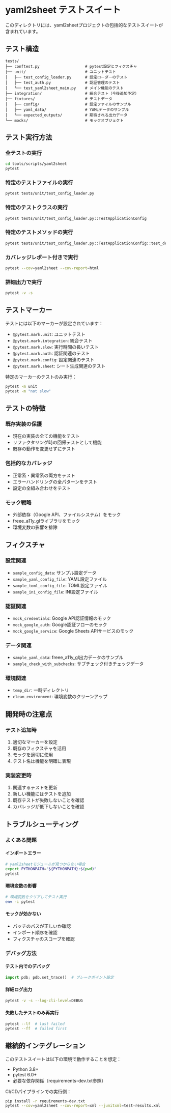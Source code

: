 # yaml2sheet テストスイート

このディレクトリには、yaml2sheetプロジェクトの包括的なテストスイートが含まれています。

## テスト構造

```
tests/
├── conftest.py                    # pytest設定とフィクスチャ
├── unit/                          # ユニットテスト
│   ├── test_config_loader.py      # 設定ローダーのテスト
│   ├── test_auth.py               # 認証管理のテスト
│   └── test_yaml2sheet_main.py    # メイン機能のテスト
├── integration/                   # 統合テスト（今後追加予定）
├── fixtures/                      # テストデータ
│   ├── config/                    # 設定ファイルのサンプル
│   ├── yaml_data/                 # YAMLデータのサンプル
│   └── expected_outputs/          # 期待される出力データ
└── mocks/                         # モックオブジェクト
```

## テスト実行方法

### 全テストの実行
```bash
cd tools/scripts/yaml2sheet
pytest
```

### 特定のテストファイルの実行
```bash
pytest tests/unit/test_config_loader.py
```

### 特定のテストクラスの実行
```bash
pytest tests/unit/test_config_loader.py::TestApplicationConfig
```

### 特定のテストメソッドの実行
```bash
pytest tests/unit/test_config_loader.py::TestApplicationConfig::test_default_values
```

### カバレッジレポート付きで実行
```bash
pytest --cov=yaml2sheet --cov-report=html
```

### 詳細出力で実行
```bash
pytest -v -s
```

## テストマーカー

テストには以下のマーカーが設定されています：

- `@pytest.mark.unit`: ユニットテスト
- `@pytest.mark.integration`: 統合テスト
- `@pytest.mark.slow`: 実行時間の長いテスト
- `@pytest.mark.auth`: 認証関連のテスト
- `@pytest.mark.config`: 設定関連のテスト
- `@pytest.mark.sheet`: シート生成関連のテスト

特定のマーカーのテストのみ実行：
```bash
pytest -m unit
pytest -m "not slow"
```

## テストの特徴

### 既存実装の保護
- 現在の実装の全ての機能をテスト
- リファクタリング時の回帰テストとして機能
- 既存の動作を変更せずにテスト

### 包括的なカバレッジ
- 正常系・異常系の両方をテスト
- エラーハンドリングの全パターンをテスト
- 設定の全組み合わせをテスト

### モック戦略
- 外部依存（Google API、ファイルシステム）をモック
- freee_a11y_glライブラリをモック
- 環境変数の影響を排除

## フィクスチャ

### 設定関連
- `sample_config_data`: サンプル設定データ
- `sample_yaml_config_file`: YAML設定ファイル
- `sample_toml_config_file`: TOML設定ファイル
- `sample_ini_config_file`: INI設定ファイル

### 認証関連
- `mock_credentials`: Google API認証情報のモック
- `mock_google_auth`: Google認証フローのモック
- `mock_google_service`: Google Sheets APIサービスのモック

### データ関連
- `sample_yaml_data`: freee_a11y_gl出力データのサンプル
- `sample_check_with_subchecks`: サブチェック付きチェックデータ

### 環境関連
- `temp_dir`: 一時ディレクトリ
- `clean_environment`: 環境変数のクリーンアップ

## 開発時の注意点

### テスト追加時
1. 適切なマーカーを設定
2. 既存のフィクスチャを活用
3. モックを適切に使用
4. テスト名は機能を明確に表現

### 実装変更時
1. 関連するテストを更新
2. 新しい機能にはテストを追加
3. 既存テストが失敗しないことを確認
4. カバレッジが低下しないことを確認

## トラブルシューティング

### よくある問題

#### インポートエラー
```bash
# yaml2sheetモジュールが見つからない場合
export PYTHONPATH="${PYTHONPATH}:$(pwd)"
pytest
```

#### 環境変数の影響
```bash
# 環境変数をクリアしてテスト実行
env -i pytest
```

#### モックが効かない
- パッチのパスが正しいか確認
- インポート順序を確認
- フィクスチャのスコープを確認

### デバッグ方法

#### テスト内でのデバッグ
```python
import pdb; pdb.set_trace()  # ブレークポイント設定
```

#### 詳細ログ出力
```bash
pytest -v -s --log-cli-level=DEBUG
```

#### 失敗したテストのみ再実行
```bash
pytest --lf  # last failed
pytest --ff  # failed first
```

## 継続的インテグレーション

このテストスイートは以下の環境で動作することを想定：

- Python 3.8+
- pytest 6.0+
- 必要な依存関係（requirements-dev.txt参照）

CI/CDパイプラインでの実行例：
```bash
pip install -r requirements-dev.txt
pytest --cov=yaml2sheet --cov-report=xml --junitxml=test-results.xml
